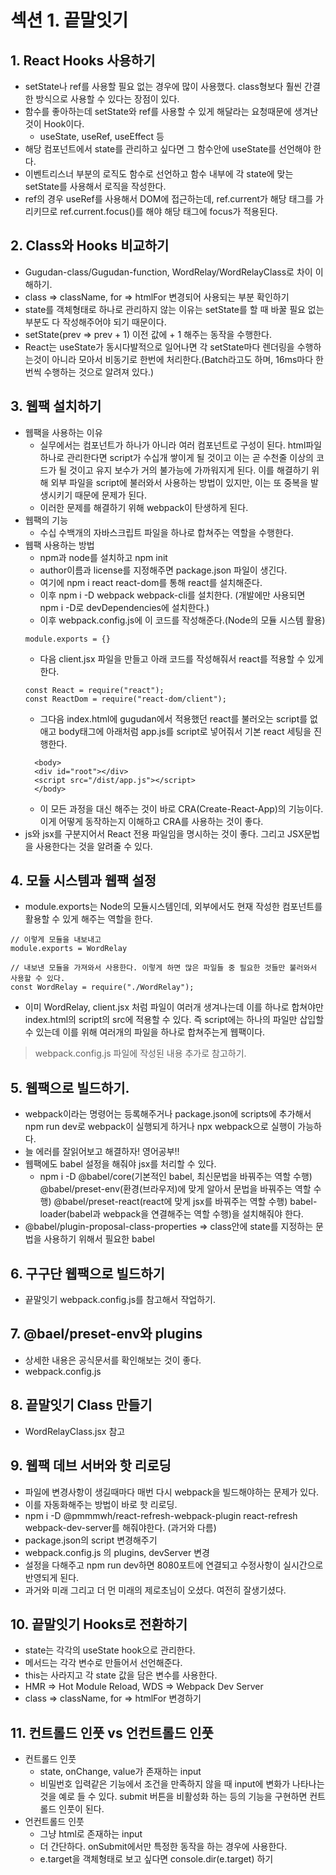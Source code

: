 # 섹션 1. 끝말잇기

## 1. React Hooks 사용하기

- setState나 ref를 사용할 필요 없는 경우에 많이 사용했다. class형보다 훨씬 간결한 방식으로 사용할 수 있다는 장점이 있다.
- 함수를 좋아하는데 setState와 ref를 사용할 수 있게 해달라는 요청때문에 생겨난 것이 Hook이다.
  - useState, useRef, useEffect 등
- 해당 컴포넌트에서 state를 관리하고 싶다면 그 함수안에 useState를 선언해야 한다.
- 이벤트리스너 부분의 로직도 함수로 선언하고 함수 내부에 각 state에 맞는 setState를 사용해서 로직을 작성한다.
- ref의 경우 useRef를 사용해서 DOM에 접근하는데, ref.current가 해당 태그를 가리키므로 ref.current.focus()를 해야 해당 태그에 focus가 적용된다.

## 2. Class와 Hooks 비교하기

- Gugudan-class/Gugudan-function, WordRelay/WordRelayClass로 차이 이해하기.
- class => className, for => htmlFor 변경되어 사용되는 부분 확인하기
- state를 객체형태로 하나로 관리하지 않는 이유는 setState를 할 때 바꿀 필요 없는 부분도 다 작성해주어야 되기 때문이다.
- setState(prev => prev + 1) 이전 값에 + 1 해주는 동작을 수행한다.
- React는 useState가 동시다발적으로 일어나면 각 setState마다 렌더링을 수행하는것이 아니라 모아서 비동기로 한번에 처리한다.(Batch라고도 하며, 16ms마다 한번씩 수행하는 것으로 알려져 있다.)

## 3. 웹팩 설치하기

- 웹팩을 사용하는 이유
  - 실무에서는 컴포넌트가 하나가 아니라 여러 컴포넌트로 구성이 된다. html파일 하나로 관리한다면 script가 수십개 쌓이게 될 것이고 이는 곧 수천줄 이상의 코드가 될 것이고 유지 보수가 거의 불가능에 가까워지게 된다. 이를 해결하기 위해 외부 파일을 script에 불러와서 사용하는 방법이 있지만, 이는 또 중복을 발생시키기 때문에 문제가 된다.
  - 이러한 문제를 해결하기 위해 webpack이 탄생하게 된다.
- 웹팩의 기능
  - 수십 수백개의 자바스크립트 파일을 하나로 합쳐주는 역할을 수행한다.
- 웹팩 사용하는 방법
  - npm과 node를 설치하고 npm init
  - author이름과 license를 지정해주면 package.json 파일이 생긴다.
  - 여기에 npm i react react-dom를 통해 react를 설치해준다.
  - 이후 npm i -D webpack webpack-cli를 설치한다. (개발에만 사용되면 npm i -D로 devDependencies에 설치한다.)
  - 이후 webpack.config.js에 이 코드를 작성해준다.(Node의 모듈 시스템 활용)
  ```
  module.exports = {}
  ```
  - 다음 client.jsx 파일을 만들고 아래 코드를 작성해줘서 react를 적용할 수 있게 한다.
  ```
  const React = require("react");
  const ReactDom = require("react-dom/client");
  ```
  - 그다음 index.html에 gugudan에서 적용했던 react를 불러오는 script를 없애고 body태그에 아래처럼 app.js를 script로 넣어줘서 기본 react 세팅을 진행한다.
  ```
    <body>
    <div id="root"></div>
    <script src="/dist/app.js"></script>
    </body>
  ```
  - 이 모든 과정을 대신 해주는 것이 바로 CRA(Create-React-App)의 기능이다. 이게 어떻게 동작하는지 이해하고 CRA를 사용하는 것이 좋다.
- js와 jsx를 구분지어서 React 전용 파일임을 명시하는 것이 좋다. 그리고 JSX문법을 사용한다는 것을 알려줄 수 있다.

## 4. 모듈 시스템과 웹팩 설정

- module.exports는 Node의 모듈시스템인데, 외부에서도 현재 작성한 컴포넌트를 활용할 수 있게 해주는 역할을 한다.

```
// 이렇게 모듈을 내보내고
module.exports = WordRelay

// 내보낸 모듈을 가져와서 사용한다. 이렇게 하면 많은 파일들 중 필요한 것들만 불러와서 사용할 수 있다.
const WordRelay = require("./WordRelay");
```

- 이미 WordRelay, client.jsx 처럼 파일이 여러개 생겨나는데 이를 하나로 합쳐야만 index.html의 script의 src에 적용할 수 있다. 즉 script에는 하나의 파일만 삽입할 수 있는데 이를 위해 여러개의 파일을 하나로 합쳐주는게 웹팩이다.

> webpack.config.js 파일에 작성된 내용 추가로 참고하기.

## 5. 웹팩으로 빌드하기.

- webpack이라는 명령어는 등록해주거나 package.json에 scripts에 추가해서 npm run dev로 webpack이 실행되게 하거나 npx webpack으로 실행이 가능하다.
- 늘 에러를 잘읽어보고 해결하자! 영어공부!!
- 웹팩에도 babel 설정을 해줘야 jsx를 처리할 수 있다.
  - npm i -D @babel/core(기본적인 babel, 최신문법을 바꿔주는 역할 수행) @babel/preset-env(환경(브라우저)에 맞게 알아서 문법을 바꿔주는 역할 수행) @babel/preset-react(react에 맞게 jsx를 바꿔주는 역할 수행) babel-loader(babel과 webpack을 연결해주는 역할 수행)을 설치해줘야 한다.
- @babel/plugin-proposal-class-properties => class안에 state를 지정하는 문법을 사용하기 위해서 필요한 babel

## 6. 구구단 웹팩으로 빌드하기

- 끝말잇기 webpack.config.js를 참고해서 작업하기.

## 7. @bael/preset-env와 plugins

- 상세한 내용은 공식문서를 확인해보는 것이 좋다.
- webpack.config.js

## 8. 끝말잇기 Class 만들기

- WordRelayClass.jsx 참고

## 9. 웹팩 데브 서버와 핫 리로딩

- 파일에 변경사항이 생길때마다 매번 다시 webpack을 빌드해야하는 문제가 있다.
- 이를 자동화해주는 방법이 바로 핫 리로딩.
- npm i -D @pmmmwh/react-refresh-webpack-plugin react-refresh webpack-dev-server를 해줘야한다. (과거와 다름)
- package.json의 script 변경해주기
- webpack.config.js 의 plugins, devServer 변경
- 설정을 다해주고 npm run dev하면 8080포트에 연결되고 수정사항이 실시간으로 반영되게 된다.
- 과거와 미래 그리고 더 먼 미래의 제로초님이 오셨다. 여전히 잘생기셨다.

## 10. 끝말잇기 Hooks로 전환하기

- state는 각각의 useState hook으로 관리한다.
- 메서드는 각각 변수로 만들어서 선언해준다.
- this는 사라지고 각 state 값을 담은 변수를 사용한다.
- HMR => Hot Module Reload, WDS => Webpack Dev Server
- class => className, for => htmlFor 변경하기

## 11. 컨트롤드 인풋 vs 언컨트롤드 인풋

- 컨트롤드 인풋
  - state, onChange, value가 존재하는 input
  - 비밀번호 입력같은 기능에서 조건을 만족하지 않을 때 input에 변화가 나타나는 것을 예로 들 수 있다. submit 버튼을 비활성화 하는 등의 기능을 구현하면 컨트롤드 인풋이 된다.
- 언컨트롤드 인풋
  - 그냥 html로 존재하는 input
  - 더 간단하다. onSubmit에서만 특정한 동작을 하는 경우에 사용한다.
  - e.target을 객체형태로 보고 싶다면 console.dir(e.target) 하기
